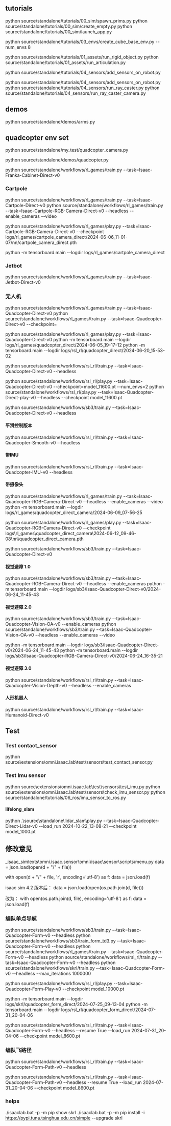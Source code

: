 ## tutorials
python source/standalone/tutorials/00_sim/spawn_prims.py
python source/standalone/tutorials/00_sim/create_empty.py
python source/standalone/tutorials/00_sim/launch_app.py

python source/standalone/tutorials/03_envs/create_cube_base_env.py --num_envs 8

python source/standalone/tutorials/01_assets/run_rigid_object.py
python source/standalone/tutorials/01_assets/run_articulation.py

python source/standalone/tutorials/04_sensors/add_sensors_on_robot.py

python source/standalone/tutorials/04_sensors/add_sensors_on_robot.py
python source/standalone/tutorials/04_sensors/run_ray_caster.py
python source/standalone/tutorials/04_sensors/run_ray_caster_camera.py

## demos
python source/standalone/demos/arms.py


## quadcopter env set
python source/standalone/my_test/quadcopter_camera.py

python source/standalone/demos/quadcopter.py

python source/standalone/workflows/rl_games/train.py --task=Isaac-Franka-Cabinet-Direct-v0

### Cartpole

python source/standalone/workflows/rl_games/train.py --task=Isaac-Cartpole-Direct-v0
python source/standalone/workflows/rl_games/train.py --task=Isaac-Cartpole-RGB-Camera-Direct-v0 --headless --enable_cameras --video

python source/standalone/workflows/rl_games/play.py --task=Isaac-Cartpole-RGB-Camera-Direct-v0 --checkpoint logs/rl_games/cartpole_camera_direct/2024-06-06_11-01-07/nn/cartpole_camera_direct.pth


python -m tensorboard.main --logdir logs/rl_games/cartpole_camera_direct

### Jetbot

python source/standalone/workflows/rl_games/train.py --task=Isaac-Jetbot-Direct-v0

### 无人机
python source/standalone/workflows/rl_games/train.py --task=Isaac-Quadcopter-Direct-v0
python source/standalone/workflows/rl_games/train.py --task=Isaac-Quadcopter-Direct-v0 --checkpoint=

python source/standalone/workflows/rl_games/play.py --task=Isaac-Quadcopter-Direct-v0
python -m tensorboard.main --logdir logs/rl_games/quadcopter_direct/2024-06-05_19-17-12
python -m tensorboard.main --logdir logs/rsl_rl/quadcopter_direct/2024-06-20_15-53-02

python source/standalone/workflows/rsl_rl/train.py --task=Isaac-Quadcopter-Direct-v0 --headless

python source/standalone/workflows/rsl_rl/play.py --task=Isaac-Quadcopter-Direct-v0 --checkpoint=model_11600.pt --num_envs=2
python source/standalone/workflows/rsl_rl/play.py --task=Isaac-Quadcopter-Direct-play-v0 --headless --checkpoint model_11600.pt

python source/standalone/workflows/sb3/train.py --task=Isaac-Quadcopter-Direct-v0 --headless

#### 平滑控制版本
python source/standalone/workflows/rsl_rl/train.py --task=Isaac-Quadcopter-Smooth-v0 --headless

#### 带IMU
python source/standalone/workflows/rsl_rl/train.py --task=Isaac-Quadcopter-IMU-v0 --headless

#### 带摄像头
python source/standalone/workflows/rl_games/train.py --task=Isaac-Quadcopter-RGB-Camera-Direct-v0 --headless --enable_cameras --video
python -m tensorboard.main --logdir logs/rl_games/quadcopter_direct_camera/2024-06-09_07-56-25

python source/standalone/workflows/rl_games/play.py --task=Isaac-Quadcopter-RGB-Camera-Direct-v0 --checkpoint logs\rl_games\quadcopter_direct_camera\2024-06-12_09-46-08\nn\quadcopter_direct_camera.pth

python source/standalone/workflows/sb3/train.py --task=Isaac-Quadcopter-Direct-v0

#### 视觉避障 1.0
python source/standalone/workflows/sb3/train.py --task=Isaac-Quadcopter-RGB-Camera-Direct-v0 --headless --enable_cameras
python -m tensorboard.main --logdir logs/sb3/Isaac-Quadcopter-Direct-v0/2024-06-24_11-45-43

#### 视觉避障 2.0
python source/standalone/workflows/sb3/train.py --task=Isaac-Quadcopter-Vision-OA-v0 --enable_cameras
python source/standalone/workflows/sb3/train.py --task=Isaac-Quadcopter-Vision-OA-v0 --headless --enable_cameras --video

python -m tensorboard.main --logdir logs/sb3/Isaac-Quadcopter-Direct-v0/2024-06-24_11-45-43
python -m tensorboard.main --logdir logs/sb3/Isaac-Quadcopter-RGB-Camera-Direct-v0/2024-06-24_16-35-21

#### 视觉避障 3.0
python source/standalone/workflows/rsl_rl/train.py --task=Isaac-Quadcopter-Vision-Depth-v0 --headless --enable_cameras

#### 人形机器人

python source/standalone/workflows/rsl_rl/train.py --task=Isaac-Humanoid-Direct-v0 

## Test
### Test contact_sensor
python source\extensions\omni.isaac.lab\test\sensors\test_contact_sensor.py

### Test Imu sensor
python source\extensions\omni.isaac.lab\test\sensors\test_imu.py
python source\extensions\omni.isaac.lab\test\sensors\check_imu_sensor.py
python source/standalone/tutorials/06_ros/imu_sensor_to_ros.py

#### lifelong_slam
python .\source\standalone\lidar_slam\play.py --task=Isaac-Quadcopter-Direct-Lidar-v0 --load_run 2024-10-22_13-08-21 --checkpoint model_1000.pt


## 修改意见
_isaac_sim\exts\omni.isaac.sensor\omni\isaac\sensor\scripts\menu.py
data = json.load(open(d + "/" + file))

with open(d + "/" + file, 'r', encoding='utf-8') as f:
    data = json.load(f)

isaac sim 4.2 版本后：
data = json.load(open(os.path.join(d, file)))

改为：
with open(os.path.join(d, file), encoding='utf-8') as f:
    data = json.load(f)

### 编队单点导航
python source/standalone/workflows/sb3/train.py --task=Isaac-Quadcopter-Form-v0 --headless
python source/standalone/workflows/sb3/train_form_td3.py --task=Isaac-Quadcopter-Form-v0 --headless
python source/standalone/workflows/rl_games/train.py --task=Isaac-Quadcopter-Form-v0 --headless
python source/standalone/workflows/rsl_rl/train.py --task=Isaac-Quadcopter-Form-v0 --headless
python source/standalone/workflows/skrl/train.py --task=Isaac-Quadcopter-Form-v0 --headless --max_iterations 1000000

python source/standalone/workflows/rsl_rl/play.py --task=Isaac-Quadcopter-Form-Play-v0 --checkpoint model_10000.pt

python -m tensorboard.main --logdir logs/skrl/quadcopter_form_direct/2024-07-25_09-13-04
python -m tensorboard.main --logdir logs/rsl_rl/quadcopter_form_direct/2024-07-31_20-04-06

python source/standalone/workflows/rsl_rl/train.py --task=Isaac-Quadcopter-Form-v0 --headless --resume True --load_run 2024-07-31_20-04-06 --checkpoint model_8600.pt

### 编队飞路径
python source/standalone/workflows/rsl_rl/train.py --task=Isaac-Quadcopter-Form-Path-v0 --headless

python source/standalone/workflows/rsl_rl/train.py --task=Isaac-Quadcopter-Form-Path-v0 --headless --resume True --load_run 2024-07-31_20-04-06 --checkpoint model_8600.pt

### helps
./isaaclab.bat -p -m pip show skrl
./isaaclab.bat -p -m pip install -i https://pypi.tuna.tsinghua.edu.cn/simple --upgrade skrl
